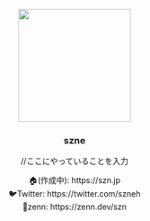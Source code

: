 <p align="center">
    <img src="https://avatars.githubusercontent.com/u/84981684?s=400&u=ccb80ca10adf4b788e0e0a4e27c54e03ab54d757&v=4" width="200">
</p>
<h3 align="center">
    <a>szne</a>
</h3>
<p align="center">
    //ここにやっていることを入力
</p>
<p align="center">
    🏠(作成中): https://szn.jp</br>
    🐦Twitter: https://twitter.com/szneh</br>
    🔗zenn: https://zenn.dev/szn
</p>
